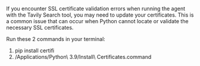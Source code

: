 If you encounter SSL certificate validation errors when running the agent with the Tavily Search tool, you may need to update your certificates. This is a common issue that can occur when Python cannot locate or validate the necessary SSL certificates.

Run these 2 commands in your terminal: 

1. pip install certifi
2. /Applications/Python\ 3.9/Install\ Certificates.command